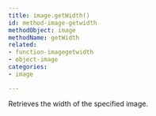 ```yaml
---
title: image.getWidth()
id: method-image-getwidth
methodObject: image
methodName: getWidth
related:
- function-imagegetwidth
- object-image
categories:
- image

---
```


Retrieves the width of the specified image.
